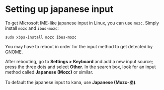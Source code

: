 # Setting up japanese input

To get Microsoft IME-like japanese input in Linux, you can use `mozc`. Simply install `mozc` and `ibus-mozc`:

```Shell
sudo xbps-install mozc ibus-mozc
```

You may have to reboot in order for the input method to get detected by GNOME.

After rebooting, go to **Settings > Keyboard** and add a new input source; press the three dots and select **Other**. In the search box, look for an input method called **Japanese (Mozc)** or similar.

To default the japanese input to kana, use **Japanese (Mozc-あ)**.
